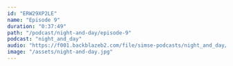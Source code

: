 ```yaml
---
id: "ERW29XP2LE"
name: "Episode 9"
duration: "0:37:49"
path: "/podcast/night-and-day/episode-9"
podcast: "night_and_day"
audio: "https://f001.backblazeb2.com/file/simse-podcasts/night_and_day/night-and-day-episode-9.mp3"
image: "/assets/night-and-day.jpg"
---
```


